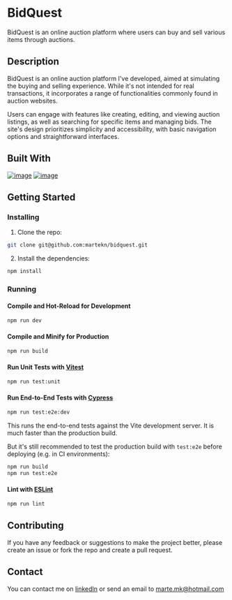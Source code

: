 # BidQuest

BidQuest is an online auction platform where users can buy and sell various items through auctions.

## Description

BidQuest is an online auction platform I've developed, aimed at simulating the buying and selling experience. While it's not intended for real transactions, it incorporates a range of functionalities commonly found in auction websites.

Users can engage with features like creating, editing, and viewing auction listings, as well as searching for specific items and managing bids. The site's design prioritizes simplicity and accessibility, with basic navigation options and straightforward interfaces.

## Built With

[![image](https://img.shields.io/badge/Vue%20js-35495E?style=for-the-badge&logo=vuedotjs&logoColor=4FC08D)](https://vuejs.org/)
[![image](https://img.shields.io/badge/Tailwind_CSS-38B2AC?style=for-the-badge&logo=tailwind-css&logoColor=white)](https://tailwindcss.com/)

## Getting Started

### Installing

1. Clone the repo:

```bash
git clone git@github.com:martekn/bidquest.git
```

2. Install the dependencies:

```bash
npm install
```

### Running

#### Compile and Hot-Reload for Development

```bash
npm run dev
```

#### Compile and Minify for Production

```bash
npm run build
```

#### Run Unit Tests with [Vitest](https://vitest.dev/)

```bash
npm run test:unit
```

#### Run End-to-End Tests with [Cypress](https://www.cypress.io/)

```bash
npm run test:e2e:dev
```

This runs the end-to-end tests against the Vite development server.
It is much faster than the production build.

But it's still recommended to test the production build with `test:e2e` before deploying (e.g. in CI environments):

```sh
npm run build
npm run test:e2e
```

#### Lint with [ESLint](https://eslint.org/)

```sh
npm run lint
```

## Contributing

If you have any feedback or suggestions to make the project better, please create an issue or fork the repo and create a pull request.

## Contact

You can contact me on [linkedIn](https://www.linkedin.com/in/martekn/) or send an email to marte.mk@hotmail.com
